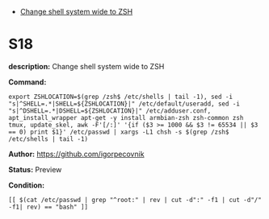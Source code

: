 - [Change shell system wide to ZSH](#s18)

# S18

**description:** Change shell system wide to ZSH

**Command:** 
~~~
export ZSHLOCATION=$(grep /zsh$ /etc/shells | tail -1), sed -i "s|^SHELL=.*|SHELL=${ZSHLOCATION}|" /etc/default/useradd, sed -i "s|^DSHELL=.*|DSHELL=${ZSHLOCATION}|" /etc/adduser.conf, apt_install_wrapper apt-get -y install armbian-zsh zsh-common zsh tmux, update_skel, awk -F'[/:]' '{if ($3 >= 1000 && $3 != 65534 || $3 == 0) print $1}' /etc/passwd | xargs -L1 chsh -s $(grep /zsh$ /etc/shells | tail -1)
~~~

**Author:** https://github.com/igorpecovnik

**Status:** Preview

**Condition:**
~~~
[[ $(cat /etc/passwd | grep "^root:" | rev | cut -d":" -f1 | cut -d"/" -f1| rev) == "bash" ]]
~~~

